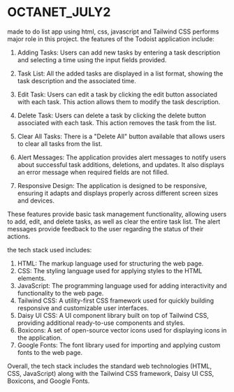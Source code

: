 # OCTANET_JULY2
made to do list app using html, css,  javascript and Tailwind CSS performs major role in this project.
the features of the Todoist application include:

1. Adding Tasks: Users can add new tasks by entering a task description and selecting a time using the input fields provided.

2. Task List: All the added tasks are displayed in a list format, showing the task description and the associated time.

3. Edit Task: Users can edit a task by clicking the edit button associated with each task. This action allows them to modify the task description.

4. Delete Task: Users can delete a task by clicking the delete button associated with each task. This action removes the task from the list.

5. Clear All Tasks: There is a "Delete All" button available that allows users to clear all tasks from the list.

6. Alert Messages: The application provides alert messages to notify users about successful task additions, deletions, and updates. It also displays an error message when required fields are not filled.

7. Responsive Design: The application is designed to be responsive, ensuring it adapts and displays properly across different screen sizes and devices.

These features provide basic task management functionality, allowing users to add, edit, and delete tasks, as well as clear the entire task list.
The alert messages provide feedback to the user regarding the status of their actions.


the tech stack used includes:

1. HTML: The markup language used for structuring the web page.
2. CSS: The styling language used for applying styles to the HTML elements.
3. JavaScript: The programming language used for adding interactivity and functionality to the web page.
4. Tailwind CSS: A utility-first CSS framework used for quickly building responsive and customizable user interfaces.
5. Daisy UI CSS: A UI component library built on top of Tailwind CSS, providing additional ready-to-use components and styles.
6. Boxicons: A set of open-source vector icons used for displaying icons in the application.
7. Google Fonts: The font library used for importing and applying custom fonts to the web page.

Overall, the tech stack includes the standard web technologies (HTML, CSS, JavaScript) along with the Tailwind CSS framework, Daisy UI CSS, Boxicons, and Google Fonts.
